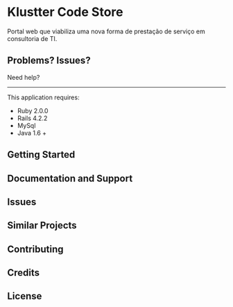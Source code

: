 Klustter Code Store
================
Portal web que viabiliza uma nova forma de prestação de serviço em consultoria de TI.

Problems? Issues?
-----------

Need help?

-------------

This application requires:

- Ruby 2.0.0
- Rails 4.2.2
- MySql
- Java 1.6 +

Getting Started
---------------

Documentation and Support
-------------------------

Issues
-------------

Similar Projects
----------------

Contributing
------------

Credits
-------

License
-------
